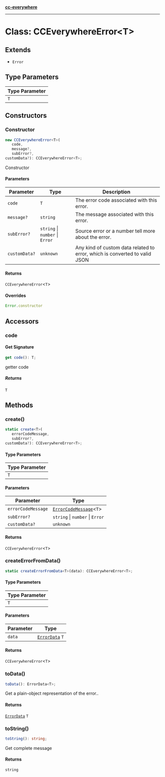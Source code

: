 [**cc-everywhere**](../../../../../index.md)

***

# Class: CCEverywhereError<T\>

## Extends

- `Error`

## Type Parameters

| Type Parameter |
| ------ |
| `T` |

## Constructors

### Constructor

```ts
new CCEverywhereError<T>(
   code, 
   message?, 
   subError?, 
customData?): CCEverywhereError<T>;
```

Constructor

#### Parameters

| Parameter | Type | Description |
| ------ | ------ | ------ |
| `code` | `T` | The error code associated with this error. |
| `message?` | `string` | The message associated with this error. |
| `subError?` | `string` \| `number` \| `Error` | Source error or a number tell more about the error. |
| `customData?` | `unknown` | Any kind of custom data related to error, which is converted to valid JSON |

#### Returns

`CCEverywhereError`<`T`\>

#### Overrides

```ts
Error.constructor
```

## Accessors

### code

#### Get Signature

```ts
get code(): T;
```

getter code

##### Returns

`T`

## Methods

### create()

```ts
static create<T>(
   errorCodeMessage, 
   subError?, 
customData?): CCEverywhereError<T>;
```

#### Type Parameters

| Type Parameter |
| ------ |
| `T` |

#### Parameters

| Parameter | Type |
| ------ | ------ |
| `errorCodeMessage` | [`ErrorCodeMessage`](../../cc-everywhere-error-types/type-aliases/error-code-message.md)<`T`\> |
| `subError?` | `string` \| `number` \| `Error` |
| `customData?` | `unknown` |

#### Returns

`CCEverywhereError`<`T`\>

<HorizontalLine />

### createErrorFromData()

```ts
static createErrorFromData<T>(data): CCEverywhereError<T>;
```

#### Type Parameters

| Type Parameter |
| ------ |
| `T` |

#### Parameters

| Parameter | Type |
| ------ | ------ |
| `data` | [`ErrorData`](../../error-data/interfaces/error-data.md) `T` |

#### Returns

`CCEverywhereError`<`T`\>

<HorizontalLine />

### toData()

```ts
toData(): ErrorData<T>;
```

Get a plain-object representation of the error..

#### Returns

[`ErrorData`](../../error-data/interfaces/error-data.md) `T`

<HorizontalLine />

### toString()

```ts
toString(): string;
```

Get complete message

#### Returns

`string`
